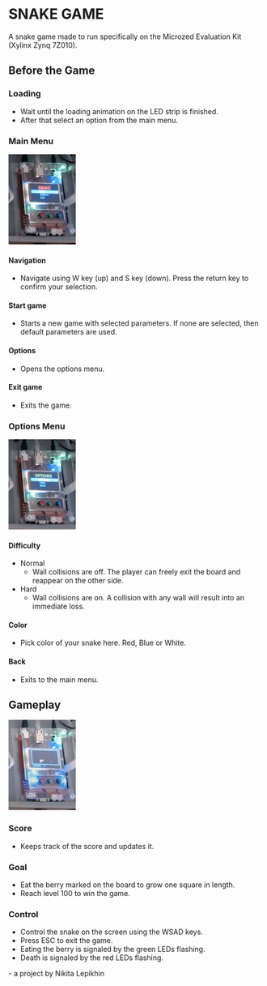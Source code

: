 # SNAKE GAME

A snake game made to run specifically on the Microzed Evaluation Kit (Xylinx Zynq 7Z010).

## Before the Game

### Loading

- Wait until the loading animation on the LED strip is finished.
- After that select an option from the main menu.

### Main Menu

![Main Menu](./screenshots/main-menu.png)

#### Navigation

- Navigate using W key (up) and S key (down). Press the return key to confirm your selection.

#### Start game

- Starts a new game with selected parameters. If none are selected, then default parameters are used.

#### Options

- Opens the options menu.

#### Exit game

- Exits the game.

### Options Menu

![Options Menu](./screenshots/options-menu.png)

#### Difficulty

- Normal
  - Wall collisions are off. The player can freely exit the board and reappear on the other side.
- Hard
  - Wall collisions are on. A collision with any wall will result into an immediate loss.

#### Color

- Pick color of your snake here. Red, Blue or White.

#### Back

- Exits to the main menu.

## Gameplay

![Gameplay](./screenshots/game.png)


### Score

- Keeps track of the score and updates it.

### Goal

- Eat the berry marked on the board to grow one square in length. 
- Reach level 100 to win the game.

### Control

- Control the snake on the screen using the WSAD keys. 
- Press ESC to exit the game.
- Eating the berry is signaled by the green LEDs flashing.
- Death is signaled by the red LEDs flashing.

\- a project by Nikita Lepikhin
